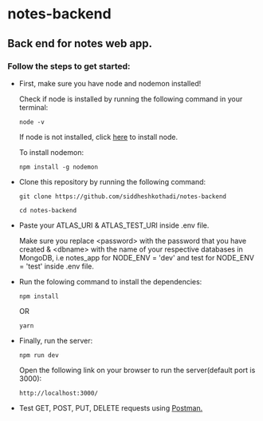 # notes-backend
## Back end for notes web app.

### Follow the steps to get started:

<ul>
  <li><p>First, make sure you have node and nodemon installed!</p>
  <p>Check if node is installed by running the following command in your terminal:<p/>
  
  ```
  node -v
  ```
  <p>If node is not installed, click <a href="https://nodejs.org/en/download/">here</a> to install node.</p>
  <p>To install nodemon:</p>
  
  ```
  npm install -g nodemon
  ```
  
  </li>
  
  <li><p>Clone this repository by running the following command:</p>
  
  ```
  git clone https://github.com/siddheshkothadi/notes-backend
  ```
  
  ```
  cd notes-backend
  ```
  </li>
  
  <li>
    <p>Paste your ATLAS_URI & ATLAS_TEST_URI inside .env file.</p>
    <p>Make sure you replace &ltpassword&gt with the password that you have created & &ltdbname&gt with the name of your respective databases in MongoDB, i.e notes_app for NODE_ENV = 'dev' and test for NODE_ENV = 'test' inside .env file.</p>
  </li>
  
  <li><p>Run the folowing command to install the dependencies:</p>
  
  ```
  npm install
  ```
  
  <p>OR</p>
  
  ```
  yarn
  ```
  
  </li>
  <li><p>Finally, run the server:</p>
  
  ```
  npm run dev
  ```
  
  <p>Open the following link on your browser to run the server(default port is 3000):</p>
  
  ```
  http://localhost:3000/
  ```
  
  </li>
  
  <li>Test GET, POST, PUT, DELETE requests using <a href="https://www.postman.com/">Postman.</a></li>
  </ul>
